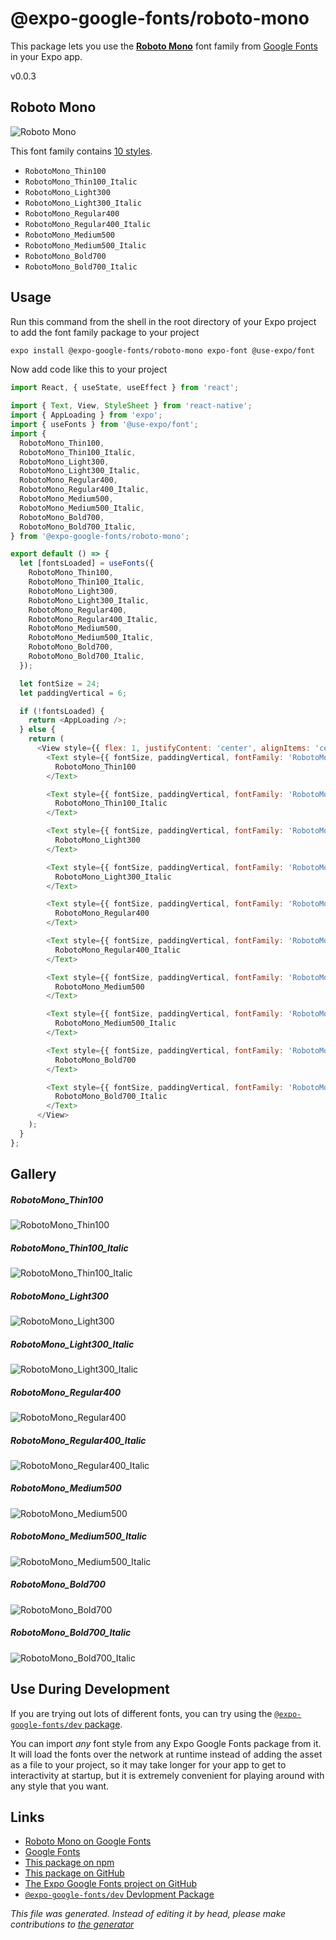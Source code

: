 # @expo-google-fonts/roboto-mono

This package lets you use the [**Roboto Mono**](https://fonts.google.com/specimen/Roboto+Mono) font family from [Google Fonts](https://fonts.google.com/) in your Expo app.

v0.0.3

## Roboto Mono

![Roboto Mono](./font-family.png)

This font family contains [10 styles](#gallery).

- `RobotoMono_Thin100`
- `RobotoMono_Thin100_Italic`
- `RobotoMono_Light300`
- `RobotoMono_Light300_Italic`
- `RobotoMono_Regular400`
- `RobotoMono_Regular400_Italic`
- `RobotoMono_Medium500`
- `RobotoMono_Medium500_Italic`
- `RobotoMono_Bold700`
- `RobotoMono_Bold700_Italic`

## Usage

Run this command from the shell in the root directory of your Expo project to add the font family package to your project
```sh
expo install @expo-google-fonts/roboto-mono expo-font @use-expo/font
```

Now add code like this to your project
```js
import React, { useState, useEffect } from 'react';

import { Text, View, StyleSheet } from 'react-native';
import { AppLoading } from 'expo';
import { useFonts } from '@use-expo/font';
import {
  RobotoMono_Thin100,
  RobotoMono_Thin100_Italic,
  RobotoMono_Light300,
  RobotoMono_Light300_Italic,
  RobotoMono_Regular400,
  RobotoMono_Regular400_Italic,
  RobotoMono_Medium500,
  RobotoMono_Medium500_Italic,
  RobotoMono_Bold700,
  RobotoMono_Bold700_Italic,
} from '@expo-google-fonts/roboto-mono';

export default () => {
  let [fontsLoaded] = useFonts({
    RobotoMono_Thin100,
    RobotoMono_Thin100_Italic,
    RobotoMono_Light300,
    RobotoMono_Light300_Italic,
    RobotoMono_Regular400,
    RobotoMono_Regular400_Italic,
    RobotoMono_Medium500,
    RobotoMono_Medium500_Italic,
    RobotoMono_Bold700,
    RobotoMono_Bold700_Italic,
  });

  let fontSize = 24;
  let paddingVertical = 6;

  if (!fontsLoaded) {
    return <AppLoading />;
  } else {
    return (
      <View style={{ flex: 1, justifyContent: 'center', alignItems: 'center' }}>
        <Text style={{ fontSize, paddingVertical, fontFamily: 'RobotoMono_Thin100' }}>
          RobotoMono_Thin100
        </Text>

        <Text style={{ fontSize, paddingVertical, fontFamily: 'RobotoMono_Thin100_Italic' }}>
          RobotoMono_Thin100_Italic
        </Text>

        <Text style={{ fontSize, paddingVertical, fontFamily: 'RobotoMono_Light300' }}>
          RobotoMono_Light300
        </Text>

        <Text style={{ fontSize, paddingVertical, fontFamily: 'RobotoMono_Light300_Italic' }}>
          RobotoMono_Light300_Italic
        </Text>

        <Text style={{ fontSize, paddingVertical, fontFamily: 'RobotoMono_Regular400' }}>
          RobotoMono_Regular400
        </Text>

        <Text style={{ fontSize, paddingVertical, fontFamily: 'RobotoMono_Regular400_Italic' }}>
          RobotoMono_Regular400_Italic
        </Text>

        <Text style={{ fontSize, paddingVertical, fontFamily: 'RobotoMono_Medium500' }}>
          RobotoMono_Medium500
        </Text>

        <Text style={{ fontSize, paddingVertical, fontFamily: 'RobotoMono_Medium500_Italic' }}>
          RobotoMono_Medium500_Italic
        </Text>

        <Text style={{ fontSize, paddingVertical, fontFamily: 'RobotoMono_Bold700' }}>
          RobotoMono_Bold700
        </Text>

        <Text style={{ fontSize, paddingVertical, fontFamily: 'RobotoMono_Bold700_Italic' }}>
          RobotoMono_Bold700_Italic
        </Text>
      </View>
    );
  }
};

```

## Gallery

##### RobotoMono_Thin100
![RobotoMono_Thin100](./e54b0e2606a8e454e92c100a791d8b71811e052d42fe4b32896466b8f0be270e.ttf.png)

##### RobotoMono_Thin100_Italic
![RobotoMono_Thin100_Italic](./3eb07be624d5ec7a80bcb5820f19fe80008142212ee07cfa2bf9a5b70f94a6a2.ttf.png)

##### RobotoMono_Light300
![RobotoMono_Light300](./1c9d3d466aab107a76ff737ac20edaf327476dbcc6c6dbd77a00094bc79727bf.ttf.png)

##### RobotoMono_Light300_Italic
![RobotoMono_Light300_Italic](./0f72866d63d772ac722b847dfc2d8ae72d00e74b69f1b95374f6f71677a4cb05.ttf.png)

##### RobotoMono_Regular400
![RobotoMono_Regular400](./e3284818a33743fb9474240557d229c111ec2b584d14913e5d32af7b74487458.ttf.png)

##### RobotoMono_Regular400_Italic
![RobotoMono_Regular400_Italic](./3d8daba697d824c67c2e385af80a546763d80262785e6adb2e681c714782fb22.ttf.png)

##### RobotoMono_Medium500
![RobotoMono_Medium500](./c451bd3c919883e57c526d2c2bfa3e98dfd63411a8b872828891908ba78ad63b.ttf.png)

##### RobotoMono_Medium500_Italic
![RobotoMono_Medium500_Italic](./e78535fb7ee0b0f96d74454e5c73e28c62d48423449a97f0d749ec7c920fa921.ttf.png)

##### RobotoMono_Bold700
![RobotoMono_Bold700](./107b5dac259223182470928048382c0cef0d4b668d0775ac03c0a44c847ea2c7.ttf.png)

##### RobotoMono_Bold700_Italic
![RobotoMono_Bold700_Italic](./6551cac967c818689406cd0ca591d8a251a88cbff6790b5ea3c0e3aa2f541668.ttf.png)


## Use During Development

If you are trying out lots of different fonts, you can try using the [`@expo-google-fonts/dev` package](https://github.com/expo/google-fonts/tree/master/font-packages/dev#readme).

You can import *any* font style from any Expo Google Fonts package from it. It will load the fonts
over the network at runtime instead of adding the asset as a file to your project, so it may take longer
for your app to get to interactivity at startup, but it is extremely convenient
for playing around with any style that you want.

## Links

- [Roboto Mono on Google Fonts](https://fonts.google.com/specimen/Roboto+Mono)
- [Google Fonts](https://fonts.google.com/)
- [This package on npm](https://www.npmjs.com/package/@expo-google-fonts/roboto-mono)
- [This package on GitHub](https://github.com/expo/google-fonts/tree/master/font-packages/roboto-mono)
- [The Expo Google Fonts project on GitHub](https://github.com/expo/google-fonts)
- [`@expo-google-fonts/dev` Devlopment Package](https://github.com/expo/google-fonts/tree/master/font-packages/dev)


*This file was generated. Instead of editing it by head, please make contributions to [the generator](https://github.com/expo/google-fonts/tree/master/packages/generator)*
